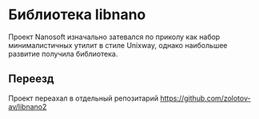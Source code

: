 Библиотека libnano
==================

Проект Nanosoft изначально затевался по приколу как набор минималистичных
утилит в стиле Unixway, однако наибольшее развитие получила библиотека.

## Переезд

Проект переахал в отдельный репозитарий
https://github.com/zolotov-av/libnano2
